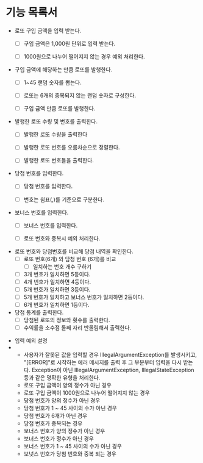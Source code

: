 # 기능 목록서


- 로또 구입 금액을 입력 받는다.
  - [ ] 구입 금액은 1,000원 단위로 입력 받는다.   
  - [ ] 1000원으로 나누어 떨어지지 않는 경우 예외 처리한다.
  

- 구입 금액에 해당하는 만큼 로또를 발행한다.
  - [ ] 1~45 랜덤 숫자를 뽑는다.
  - [ ] 로또는 6개의 중복되지 않는 랜덤 숫자로 구성한다.
  - [ ] 구입 금액 만큼 로또를 발행한다.
  

- 발행한 로또 수량 및 번호를 출력한다.
  - [ ] 발행한 로또 수량을 출력한다
  - [ ] 발행한 로또 번호를 오름차순으로 정렬한다.
  - [ ] 발행한 로또 번호들을 출력한다.
  

-  당첨 번호를 입력한다.
    - [ ] 당첨 번호를 입력한다.
    - [ ] 번호는 쉼표(,)를 기준으로 구분한다.
   

-  보너스 번호를 입력한다.
    - [ ] 보너스 번호를 입력한다. 
    - [ ] 로또 번호와 중복시 예외 처리한다.
   


-  로또 번호와 당첨번호를 비교해 당첨 내역을 확인한다.
    - [ ] 로또 번호(6개) 와 담청 번호 (6개)를 비교
      - [ ] 일치하는 번호 개수 구하기
   - [ ] 3개 번호가 일치하면  5등이다.
   - [ ] 4개 번호가 일치하면  4등이다.
   - [ ] 5개 번호가 일치하면  3등이다.
   - [ ] 5개 번호가 일치하고 보너스 번호가 일치하면  2등이다.
   - [ ] 6개 번호가 일치하면  1등이다.
    
- 당첨 통계를 출력한다.
  - [ ] 당첨된 로또의 정보와 횟수를 출력한다.
  - [ ] 수익률을 소수점 둘째 자리 반올림해서 출력한다.
  
* 입력 예외 설명
* - 사용자가 잘못된 값을 입력할 경우 IllegalArgumentException를 발생시키고, "[ERROR]"로 시작하는 에러 메시지를 출력 후 그 부분부터 입력을 다시 받는다. Exception이 아닌 IllegalArgumentException, IllegalStateException 등과 같은 명확한 유형을 처리한다.
   -  로또 구입 금액이 양의 정수가 아닌 경우
   -  로또 구입 금액이 1000원으로 나누어 떨어지지 않는 경우
   -  당첨 번호가 양의 정수가 아닌 경우
   -  당첨 번호가 1 ~ 45 사이의 수가 아닌 경우
   -  당첨 번호가 6개가 아닌 경우
   -  당첨 번호가 중복되는 경우
   -  보너스 번호가 양의 정수가 아닌 경우
   -  보너스 번호가 정수가 아닌 경우
   -  보너스 번호가 1 ~ 45 사이의 수가 아닌 경우
   -  보넛스 번호가 당첨 번호와 중복 되는 경우